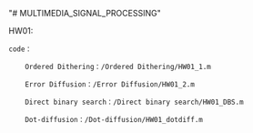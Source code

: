 "# MULTIMEDIA_SIGNAL_PROCESSING" 

HW01:

    code：

        Ordered Dithering：/Ordered Dithering/HW01_1.m

        Error Diffusion：/Error Diffusion/HW01_2.m

        Direct binary search：/Direct binary search/HW01_DBS.m

        Dot-diffusion：/Dot-diffusion/HW01_dotdiff.m
